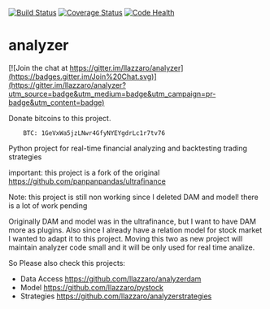 [![Build Status](https://travis-ci.org/llazzaro/analyzer.svg?branch=master)](https://travis-ci.org/llazzaro/analyzer)
[![Coverage Status](https://coveralls.io/repos/llazzaro/analyzer/badge.svg)](https://coveralls.io/r/llazzaro/analyzer)
[![Code Health](https://landscape.io/github/llazzaro/analyzer/master/landscape.svg?style=flat)](https://landscape.io/github/llazzaro/analyzer/master)

# analyzer

[![Join the chat at https://gitter.im/llazzaro/analyzer](https://badges.gitter.im/Join%20Chat.svg)](https://gitter.im/llazzaro/analyzer?utm_source=badge&utm_medium=badge&utm_campaign=pr-badge&utm_content=badge)

Donate bitcoins to this project.

        BTC: 1GeVxWa5jzLNwr4GfyNYEYgdrLc1r7tv76

Python project for real-time financial analyzing and backtesting trading strategies

important: this project is a fork of the original https://github.com/panpanpandas/ultrafinance

Note: this project is still non working since I deleted DAM and model! there is a lot of work pending

Originally DAM and model was in the ultrafinance, but I want to have DAM more as plugins.
Also since I already have a relation model for stock market I wanted to adapt it to this project.
Moving this two as new project will maintain analyzer code small and it will be only used for real time analize.

So Please also check this projects:

 * Data Access https://github.com/llazzaro/analyzerdam 
 * Model https://github.com/llazzaro/pystock
 * Strategies https://github.com/llazzaro/analyzerstrategies
